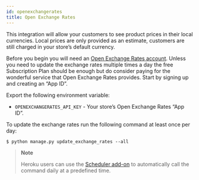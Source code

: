 ```yaml
---
id: openexchangerates
title: Open Exchange Rates
---
```


This integration will allow your customers to see product prices in their local currencies. Local prices are only provided as an estimate, customers are still charged in your store’s default currency.

Before you begin you will need an [Open Exchange Rates account](https://openexchangerates.org/). Unless you need to update the exchange rates multiple times a day the free Subscription Plan should be enough but do consider paying for the wonderful service that Open Exchange Rates provides. Start by signing up and creating an “App ID”.

Export the following environment variable:

- `OPENEXCHANGERATES_API_KEY` - Your store’s Open Exchange Rates “App ID”.

To update the exchange rates run the following command at least once per day:

```console
$ python manage.py update_exchange_rates --all
```

> **Note**
>
> Heroku users can use the [Scheduler add-on](https://elements.heroku.com/addons/scheduler) to automatically call the command daily at a predefined time.